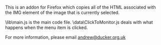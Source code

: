 This is an addon for Firefox which copies all of the HTML associated with the IMG element of the image that is currently selected.

\lib\main.js is the main code file.
\data\ClickToMonitor.js deals with what happens when the menu item is clicked.

For more information, please email andrew@ducker.org.uk